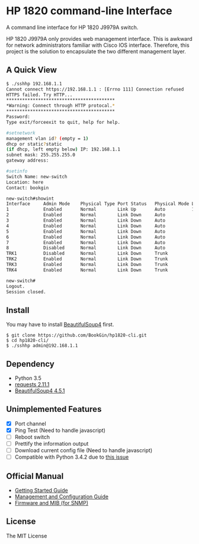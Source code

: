 # HP 1820 command-line Interface 

A command line interface for HP 1820 J9979A switch. 

HP 1820 J9979A only provides web management interface. This is awkward for network administrators familiar with Cisco IOS interface. Therefore, this project is the solution to encapsulate the two different management layer.

## A Quick View
```sh
$ ./sshhp 192.168.1.1
Cannot connect https://192.168.1.1 : [Errno 111] Connection refused
HTTPS failed. Try HTTP...
*****************************************
*Warning: Connect through HTTP protocal.*
*****************************************
Password: 
Type exit/forceexit to quit, help for help.

#setnetwork
management vlan id? (empty = 1)
dhcp or static?static
(if dhcp, left empty below) IP: 192.168.1.1
subnet mask: 255.255.255.0
gateway address: 

#setinfo
Switch Name: new-switch
Location: here
Contact: bookgin

new-switch#showint
Interface     Admin Mode    Physical Type Port Status   Physical Mode Link Speed    MTU           
1             Enabled       Normal        Link Up       Auto          100 Mbps Full Duplex1518          
2             Enabled       Normal        Link Down     Auto                        1518          
3             Enabled       Normal        Link Down     Auto                        1518          
4             Enabled       Normal        Link Down     Auto                        1518          
5             Enabled       Normal        Link Down     Auto                        1518          
6             Enabled       Normal        Link Down     Auto                        1518          
7             Enabled       Normal        Link Down     Auto                        1518          
8             Disabled      Normal        Link Down     Auto                        1518          
TRK1          Disabled      Normal        Link Down     Trunk                       1518          
TRK2          Enabled       Normal        Link Down     Trunk                       1518          
TRK3          Enabled       Normal        Link Down     Trunk                       1518          
TRK4          Enabled       Normal        Link Down     Trunk                       1518          

new-switch#
Logout.
Session closed.
```
## Install

You may have to install [BeautifulSoup4](https://pypi.python.org/pypi/beautifulsoup4) first.

```
$ git clone https://github.com/BookGin/hp1820-cli.git
$ cd hp1820-cli/
$ ./sshhp admin@192.168.1.1
```

## Dependency

- Python 3.5
- [requests 2.11.1](https://pypi.python.org/pypi/requests)
- [BeautifulSoup4 4.5.1](https://pypi.python.org/pypi/beautifulsoup4)

## Unimplemented Features

- [x] Port channel 
- [x] Ping Test (Need to handle javascript)
- [ ] Reboot switch
- [ ] Prettify the information output
- [ ] Download current config file (Need to handle javascript)
- [ ] Compatible with Python 3.4.2 due to [this issue](http://stackoverflow.com/questions/28575070/urllib-not-taking-context-as-a-parameter)

## Official Manual

- [Getting Started Guide](http://h20564.www2.hpe.com/hpsc/doc/public/display?docId=c04622696)
- [Management and Configuration Guide](http://h20566.www2.hpe.com/hpsc/doc/public/display?sp4ts.oid=7687976&docId=emr_na-c04622710&docLocale=en_US)
- [Firmware and MIB (for SNMP)](https://h10145.www1.hpe.com/downloads/SoftwareReleases.aspx?ProductNumber=J9979A)

## License

The MIT License
